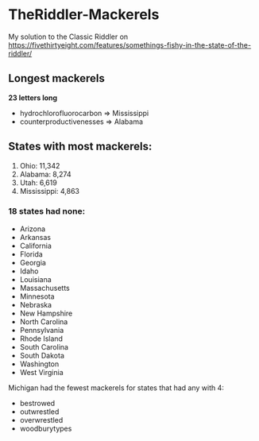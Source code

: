 # TheRiddler-Mackerels
My solution to the Classic Riddler on https://fivethirtyeight.com/features/somethings-fishy-in-the-state-of-the-riddler/

## Longest mackerels

**23 letters long**

* hydrochlorofluorocarbon => Mississippi
* counterproductivenesses => Alabama

## States with most mackerels:

1. Ohio: 11,342
1. Alabama: 8,274
1. Utah: 6,619
1. Mississippi: 4,863

### 18 states had none: ###

* Arizona
* Arkansas
* California
* Florida
* Georgia
* Idaho
* Louisiana
* Massachusetts
* Minnesota
* Nebraska
* New Hampshire
* North Carolina
* Pennsylvania
* Rhode Island
* South Carolina
* South Dakota
* Washington
* West Virginia

Michigan had the fewest mackerels for states that had any with 4:

* bestrowed
* outwrestled
* overwrestled
* woodburytypes
